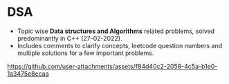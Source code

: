 # DSA
- Topic wise **Data structures and Algorithms** related problems, solved predominantly in C++ (27-02-2022).
- Includes comments to clarify concepts, leetcode question numbers and multiple solutions for a few important problems.

https://github.com/user-attachments/assets/f84d40c2-2058-4c5a-b1e0-1a3475e8ccaa

